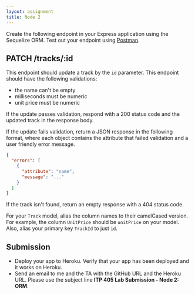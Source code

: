 ```yaml
---
layout: assignment
title: Node 2
---
```


Create the following endpoint in your Express application using the Sequelize ORM. Test out your endpoint using [Postman](https://www.getpostman.com/).

<!--
## DELETE /tracks/:id

This endpoint should delete a track by the `id` parameter. If the deletion is successful, respond with a 204 status code and an empty response body. The 204 status code stands for "No Content" and means that "the server has fulfilled the request but does not need to return an entity-body". [See a full list of HTTP status codes](https://www.w3.org/Protocols/rfc2616/rfc2616-sec10.html).

If the track is not found, return a response with a 404 status code. The response should be an object with a key `error` that has some message indicating that the track wasn't found.
-->

## PATCH /tracks/:id

This endpoint should update a track by the `id` parameter. This endpoint should have the following validations:

* the name can't be empty
* milliseconds must be numeric
* unit price must be numeric

If the update passes validation, respond with a 200 status code and the updated track in the response body.

If the update fails validation, return a JSON response in the following format, where each object contains the attribute that failed validation and a user friendly error message.

```json
{
  "errors": [
    {
      "attribute": "name",
      "message": "..."
    }
  ]
}
```

If the track isn't found, return an empty response with a 404 status code.

For your `Track` model, alias the column names to their camelCased version. For example, the column `UnitPrice` should be `unitPrice` on your model. Also, alias your primary key `TrackId` to just `id`.

## Submission

* Deploy your app to Heroku. Verify that your app has been deployed and it works on Heroku.
* Send an email to me and the TA with the GitHub URL and the Heroku URL. Please use the subject line __ITP 405 Lab Submission - Node 2: ORM__.
